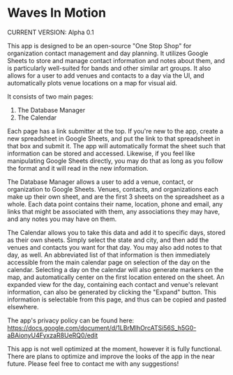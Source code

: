 # Waves In Motion

CURRENT VERSION: Alpha 0.1

This app is designed to be an open-source "One Stop Shop" for organization contact management and day planning.  It utilizes Google Sheets to store and manage contact information and notes about them, and is particularly well-suited for bands and other similar art groups.  It also allows for a user to add venues and contacts to a day via the UI, and automatically plots venue locations on a map for visual aid.  

It consists of two main pages:
  1) The Database Manager
  2) The Calendar
  
Each page has a link submitter at the top.  If you're new to the app, create a new spreadsheet in Google Sheets, and put the link to that spreadsheet in that box and submit it.  The app will automatically format the sheet such that information can be stored and accessed.  Likewise, if you feel like manipulating Google Sheets directly, you may do that as long as you follow the format and it will read in the new information. 

The Database Manager allows a user to add a venue, contact, or organization to Google Sheets.  Venues, contacts, and organizations each make up their own sheet, and are the first 3 sheets on the spreadsheet as a whole.  Each data point contains their name, location, phone and email, any links that might be associated with them, any associations they may have, and any notes you may have on them.

The Calendar allows you to take this data and add it to specific days, stored as their own sheets.  Simply select the state and city, and then add the venues and contacts you want for that day.  You may also add notes to that day, as well.  An abbreviated list of that information is then immediately accessible from the main calendar page on selection of the day on the calendar.  Selecting a day on the calendar will also generate markers on the map, and automatically center on the first location entered on the sheet.  An expanded view for the day, containing each contact and venue's relevant information, can also be generated by clicking the "Expand" button.  This information is selectable from this page, and thus can be copied and pasted elsewhere. 

The app's privacy policy can be found here:
https://docs.google.com/document/d/1LBrMlhOrcATSi56S_h5G0-aBAionyU4FyxzaR8UeRQ0/edit

This app is not well optimized at the moment, however it is fully functional.  There are plans to optimize and improve the looks of the app in the near future.  Please feel free to contact me with any suggestions!
